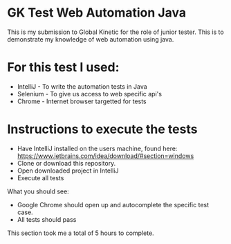 # GK Test Web Automation Java

This is my submission to Global Kinetic for the role of junior tester. This is to demonstrate my knowledge of web automation using java.
# For this test I used:

  - IntelliJ - To write the automation tests in Java
  - Selenium - To give us access to web specific api's
  - Chrome - Internet browser targetted for tests

# Instructions to execute the tests

  - Have IntelliJ installed on the users machine, found here: https://www.jetbrains.com/idea/download/#section=windows
  - Clone or download this repository.
  - Open downloaded project in IntelliJ
  - Execute all tests 


What you should see:
  - Google Chrome should open up and autocomplete the specific test case.
  - All tests should pass

This section took me a total of 5 hours to complete.
